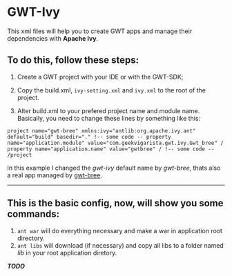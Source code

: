 # GWT-Ivy

This xml files will help you to create GWT apps and manage their dependencies with **Apache Ivy**.

## To do this, follow these steps:

1. Create a GWT project with your IDE or with the GWT-SDK;

2. Copy the build.xml, `ivy-setting.xml` and `ivy.xml` to the root of the project.

3. Alter build.xml to your prefered project name and module name. Basically, you need to change these lines by something like this:

`
project name="gwt-bree" xmlns:ivy="antlib:org.apache.ivy.ant" default="build" basedir="."
!-- some code --
   property name="application.module" value="com.geekvigarista.gwt.ivy.Gwt_bree" /
   property name="application.name" value="gwtbree" /
   !-- some code --
/project
`

In this example I changed the *gwt-ivy* default name by *gwt-bree*, thats also a real app managed by [gwt-bree](https://github.com/caarlos0/gwt-bree).

-----------------

## This is the basic config, now, will show you some commands:

1. `ant war` will do everything necessary and make a war in application root directory.
2. `ant libs` will download (if necessary) and copy all libs to a folder named *lib* in your root application diretory.

***TODO***


